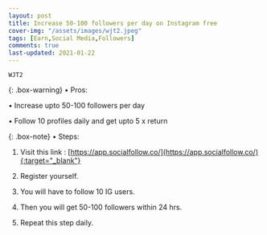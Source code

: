 ```yaml
---
layout: post
title: Increase 50-100 followers per day on Instagram free
cover-img: "/assets/images/wjt2.jpeg"
tags: [Earn,Social Media,Followers]
comments: true
last-updated: 2021-01-22
---
```


``WJT2``

{: .box-warning}
• Pros:

• Increase upto 50-100 followers per day

• Follow 10 profiles daily and get upto 5 x return


{: .box-note}
• Steps:

1. Visit this link :  [https://app.socialfollow.co/](https://app.socialfollow.co/){:target="_blank"}

2. Register yourself.

3. You will have to follow 10 IG users.

4. Then you will get 50-100 followers within 24 hrs.

5. Repeat this step daily.
